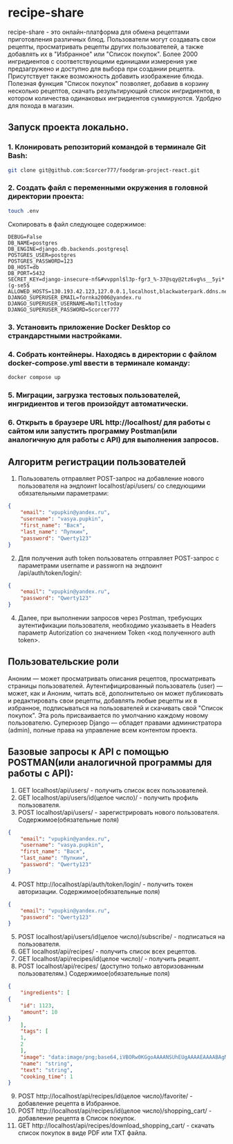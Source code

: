 # recipe-share
recipe-share - это онлайн-платформа для обмена рецептами приготовления различных блюд. Пользователи могут создавать свои рецепты, просматривать рецепты других пользователей, а также добавлять их в "Избранное" или "Список покупок". Более 2000 ингридиентов с соответствующими единицами измерения уже предзагружено и доступно для выбора при создании рецепта. Присутствует также возможность добавить изображение блюда. Полезная функция "Список покупок" позволяет, добавив в корзину несколько рецептов, скачать результирующий список ингридиентов, в котором количества одинаковых ингридиентов суммируются. Удобдно для похода в магазин.

## Запуск проекта локально.
### 1. Клонировать репозиторий командой в терминале Git Bash:
```bash
git clone git@github.com:Scorcer777/foodgram-project-react.git
```
### 2. Создать файл с переменными окружения в головной директории проекта:
```bash
touch .env
```
   Скопировать в файл следующее содержимое:
```
DEBUG=False
DB_NAME=postgres
DB_ENGINE=django.db.backends.postgresql
POSTGRES_USER=postgres
POSTGRES_PASSWORD=123
DB_HOST=db
DB_PORT=5432
SECRET_KEY=django-insecure-nf&#vvppnl$l3p-fgr3_%-37@sqy@2tz6vg%s__5yi*(g-se5$
ALLOWED_HOSTS=130.193.42.123,127.0.0.1,localhost,blackwaterpark.ddns.net
DJANGO_SUPERUSER_EMAIL=fornka2006@yandex.ru
DJANGO_SUPERUSER_USERNAME=NoTiltToday
DJANGO_SUPERUSER_PASSWORD=Scorcer777
```

### 3. Установить приложение Docker Desktop со страндарстными настройками.
### 4. Собрать контейнеры. Находясь в директории с файлом docker-compose.yml ввести в терминале команду:
```bash
docker compose up
```
### 5. Миграции, загрузка тестовых пользователей, ингридиентов и тегов произойдут автоматически.
### 6. Открыть в браузере URL http://localhost/ для работы с сайтом или запустить программу Postman(или аналогичную для работы с API) для выполнения запросов.



## Алгоритм регистрации пользователей
1. Пользователь отправляет POST-запрос на добавление нового пользователя на эндпоинт localhost/api/users/ со следующими обязательными параметрами:
```JSON
{
    "email": "vpupkin@yandex.ru",
    "username": "vasya.pupkin",
    "first_name": "Вася",
    "last_name": "Пупкин",
    "password": "Qwerty123"
}
```
2. Для получения auth token пользователь отправляет POST-запрос с параметрами username и passworn на эндпоинт /api/auth/token/login/:
```JSON
{
    "email": "vpupkin@yandex.ru",
    "password": "Qwerty123"
}
```
4. Далее, при выполнении запросов через Postman, требующих аутентификации пользователя, необходимо указываеть в Headers параметр Autorization со значением Token <код полученного auth token>.

## Пользовательские роли
Аноним — может просматривать описания рецептов, просматривать страницы пользователей.
Аутентифицированный пользователь (user) — может, как и Аноним, читать всё, дополнительно он может публиковать и редактировать свои рецепты, 
добавлять любые рецепты их в избранное, подписываться на пользователей и скачивать свой "Список покупок". Эта роль присваивается по умолчанию каждому новому пользователю.
Суперюзер Django — обладет правами администратора (admin), полные права на управление всем контентом проекта.

## Базовые запросы к API c помощью POSTMAN(или аналогичной программы для работы с API):

1. GET localhost/api/users/ - получить список всех пользователей.
2. GET localhost/api/users/id(целое число)/ - получить профиль пользователя.
3. POST localhost/api/users/ - зарегистрировать нового пользователя.
Содержимое(обязательные поля)
```JSON
{
    "email": "vpupkin@yandex.ru",
    "username": "vasya.pupkin",
    "first_name": "Вася",
    "last_name": "Пупкин",
    "password": "Qwerty123"
}
```
4. POST http://localhost/api/auth/token/login/ - получить токен авторизации.
Содержимое(обязательные поля)
```JSON
{
    "email": "vpupkin@yandex.ru",
    "password": "Qwerty123"
}
```
5. POST localhost/api/users/id(целое число)/subscribe/ - подписаться на пользователя.
6. GET localhost/api/recipes/ - получить список всех рецептов.
7. GET localhost/api/recipes/id(целое число)/ - получить рецепт.
8. POST localhost/api/recipes/ (доступно только авторизованным пользователям.)
Содержимое(обязательные поля)
```JSON
{
    "ingredients": [
{
    "id": 1123,
    "amount": 10
}
    ],
    "tags": [
    1,
    2
    ],
    "image": "data:image/png;base64,iVBORw0KGgoAAAANSUhEUgAAAAEAAAABAgMAAABieywaAAAACVBMVEUAAAD///9fX1/S0ecCAAAACXBIWXMAAA7EAAAOxAGVKw4bAAAACklEQVQImWNoAAAAggCByxOyYQAAAABJRU5ErkJggg==",
    "name": "string",
    "text": "string",
    "cooking_time": 1
}
```
9. POST http://localhost/api/recipes/id(целое число)/favorite/ - добавление рецепта в Избранное.
10. POST http://localhost/api/recipes/id(целое число)/shopping_cart/ - добавление рецепта в Список покупок.
11. GET http://localhost/api/recipes/download_shopping_cart/ - скачать список покупок в виде PDF или TXT файла.

